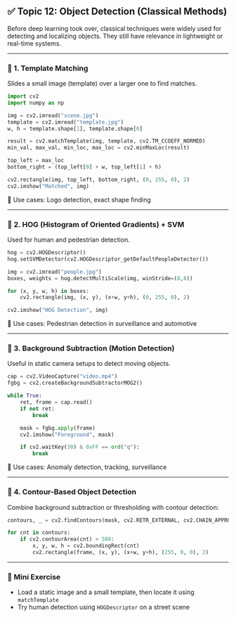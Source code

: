 ## ✅ Topic 12: Object Detection (Classical Methods)

Before deep learning took over, classical techniques were widely used for detecting and localizing objects. They still have relevance in lightweight or real-time systems.

---

### 🔹 1. Template Matching

Slides a small image (template) over a larger one to find matches.

```python
import cv2
import numpy as np

img = cv2.imread("scene.jpg")
template = cv2.imread("template.jpg")
w, h = template.shape[1], template.shape[0]

result = cv2.matchTemplate(img, template, cv2.TM_CCOEFF_NORMED)
min_val, max_val, min_loc, max_loc = cv2.minMaxLoc(result)

top_left = max_loc
bottom_right = (top_left[0] + w, top_left[1] + h)

cv2.rectangle(img, top_left, bottom_right, (0, 255, 0), 2)
cv2.imshow("Matched", img)
```

📌 Use cases: Logo detection, exact shape finding

---

### 🔹 2. HOG (Histogram of Oriented Gradients) + SVM

Used for human and pedestrian detection.

```python
hog = cv2.HOGDescriptor()
hog.setSVMDetector(cv2.HOGDescriptor_getDefaultPeopleDetector())

img = cv2.imread("people.jpg")
boxes, weights = hog.detectMultiScale(img, winStride=(8,8))

for (x, y, w, h) in boxes:
    cv2.rectangle(img, (x, y), (x+w, y+h), (0, 255, 0), 2)

cv2.imshow("HOG Detection", img)
```

📌 Use cases: Pedestrian detection in surveillance and automotive

---

### 🔹 3. Background Subtraction (Motion Detection)

Useful in static camera setups to detect moving objects.

```python
cap = cv2.VideoCapture("video.mp4")
fgbg = cv2.createBackgroundSubtractorMOG2()

while True:
    ret, frame = cap.read()
    if not ret:
        break

    mask = fgbg.apply(frame)
    cv2.imshow("Foreground", mask)

    if cv2.waitKey(30) & 0xFF == ord("q"):
        break
```

📌 Use cases: Anomaly detection, tracking, surveillance

---

### 🔹 4. Contour-Based Object Detection

Combine background subtraction or thresholding with contour detection:

```python
contours, _ = cv2.findContours(mask, cv2.RETR_EXTERNAL, cv2.CHAIN_APPROX_SIMPLE)

for cnt in contours:
    if cv2.contourArea(cnt) > 500:
        x, y, w, h = cv2.boundingRect(cnt)
        cv2.rectangle(frame, (x, y), (x+w, y+h), (255, 0, 0), 2)
```

---

### 🧪 Mini Exercise

* Load a static image and a small template, then locate it using `matchTemplate`
* Try human detection using `HOGDescriptor` on a street scene
